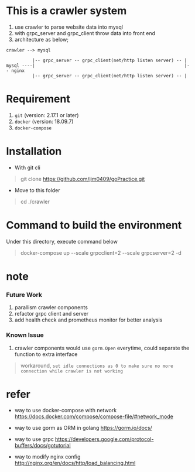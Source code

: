 # This is a crawler system
1. use crawler to parse website data into mysql
2. with grpc_server and grpc_client throw data into front end
3. architecture as below;
```
crawler --> mysql

          |-- grpc_server -- grpc_client(net/http listen server) -- |
mysql ----|                                                         |-- nginx
          |-- grpc_server -- grpc_client(net/http listen server) -- |
```

# Requirement
1. `git` (version: 2.17.1 or later)
2. `docker` (version: 18.09.7)
3. `docker-compose`

# Installation
- With git cli
> git clone https://github.com/jim0409/goPractice.git
- Move to this folder
> cd ./crawler

# Command to build the environment
Under this directory, execute command below
> docker-compose up --scale grpcclient=2 --scale grpcserver=2 -d

# note
### Future Work
1. parallism crawler components
2. refactor grpc client and server
3. add health check and prometheus monitor for better analysis

### Known Issue
1. crawler components would use `gorm.Open` everytime, could separate the function to extra interface
> workaround, `set idle connections as 0 to make sure no more connection while crawler is not working`

# refer
- way to use docker-compose with network
https://docs.docker.com/compose/compose-file/#network_mode

- way to use gorm as ORM in golang
https://gorm.io/docs/

- way to use grpc
https://developers.google.com/protocol-buffers/docs/gotutorial

- way to modify nginx config
http://nginx.org/en/docs/http/load_balancing.html